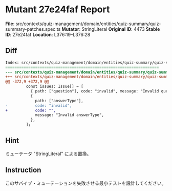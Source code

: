 # Mutant 27e24faf Report

**File**: src/contexts/quiz-management/domain/entities/quiz-summary/quiz-summary-patches.spec.ts
**Mutator**: StringLiteral
**Original ID**: 4473
**Stable ID**: 27e24faf
**Location**: L376:19–L376:28

## Diff

```diff
Index: src/contexts/quiz-management/domain/entities/quiz-summary/quiz-summary-patches.spec.ts
===================================================================
--- src/contexts/quiz-management/domain/entities/quiz-summary/quiz-summary-patches.spec.ts	original
+++ src/contexts/quiz-management/domain/entities/quiz-summary/quiz-summary-patches.spec.ts	mutated #4473
@@ -372,9 +372,9 @@
         const issues: Issue[] = [
           { path: ["question"], code: "invalid", message: "Invalid question" },
           {
             path: ["answerType"],
-            code: "invalid",
+            code: "",
             message: "Invalid answerType",
           },
         ];
```

## Hint

ミューテータ "StringLiteral" による置換。

## Instruction

このサバイブ・ミューテーションを失敗させる最小テストを設計してください。
